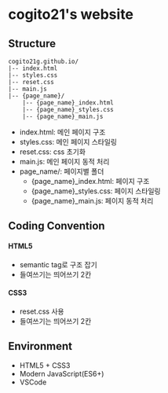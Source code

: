 # cogito21's website


## Structure
```
cogito21g.github.io/
|-- index.html
|-- styles.css
|-- reset.css
|-- main.js
|-- {page_name}/
    |-- {page_name}_index.html
    |-- {page_name}_styles.css
    |-- {page_name}_main.js
```

- index.html: 메인 페이지 구조
- styles.css: 메인 페이지 스타일링
- reset.css: css 초기화
- main.js: 메인 페이지 동적 처리
- page_name/: 페이지별 폴더
  - {page_name}_index.html: 페이지 구조
  - {page_name}_styles.css: 페이지 스타일링
  - {page_name}_main.js: 페이지 동적 처리


## Coding Convention

#### HTML5
- semantic tag로 구조 잡기
- 들여쓰기는 띄어쓰기 2칸


#### CSS3
- reset.css 사용
- 들여쓰기는 띄어쓰기 2칸


## Environment

- HTML5 + CSS3
- Modern JavaScript(ES6+)
- VSCode


